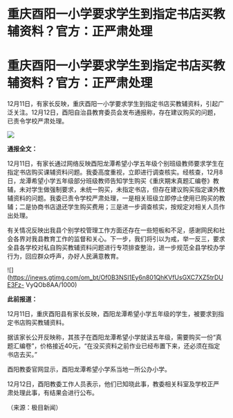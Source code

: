 # 重庆酉阳一小学要求学生到指定书店买教辅资料？官方：正严肃处理

# 重庆酉阳一小学要求学生到指定书店买教辅资料？官方：正严肃处理

12月11日，有家长反映，重庆酉阳一小学要求学生到指定书店买教辅资料，引起广泛关注。12月12日，酉阳自治县教育委员会发布通报称，存在建议购买的问题，已责令学校严肃处理。

![](https://inews.gtimg.com/om_bt/O020O5dNptYWJ4K7l9gbU44Rhwk9RmpogqQgAdj8vmtFUAA/1000)

**通报全文：**

12月11日，有家长通过网络反映酉阳龙潭希望小学五年级个别班级教师要求学生在指定书店购买课辅资料问题。我委高度重视，立即进行调查核实。经核查，12月8日，龙潭希望小学五年级部分班级教师告知学生购买《重庆期末真题汇编卷》教辅，未对学生做强制要求，未统一购买，未指定书店，但存在建议购买指定课外教辅资料的问题。我委已责令学校严肃处理，一是相关班级立即停止使用已购买的教辅；二是协商书店退还学生购买费用；三是进一步调查核实，按规定对相关人员作出处理。

有关情况反映出我县个别学校管理工作方面还存在一些短板和不足，感谢网民和社会各界对我县教育工作的监督和关心。下一步，我们将引以为戒，举一反三，要求全县各学校对私自购买教辅资料问题进行专项排查整治，进一步规范全县学校办学行为，回应群众呼声，办好人民满意教育。

![](https://inews.gtimg.com/om_bt/Of0B3NSI1Ey6n801QhKVfUsGXC7XZ5trDUE3Fz-
VyQOb8AA/1000)

**此前报道：**

12月11日，重庆酉阳县有家长反映，酉阳龙潭希望小学五年级的学生，被要求到指定书店购买教辅资料。

据该家长公开反映称，其孩子在酉阳龙潭希望小学就读五年级，需要购买一份“真题汇编卷”，价格接近40元，“在没买资料之前作业已经布置下来，还必须在指定书店去买。”

酉阳教委官网显示，酉阳龙潭希望小学系当地一所公办小学。

12月12日，酉阳教委工作人员表示，他们已知晓此事，教委相关科室及学校正严肃处理此事，有结果会进行公布。

（来源：极目新闻）

